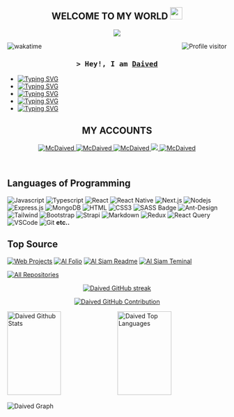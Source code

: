 
<h2 align="center">
 WELCOME TO MY WORLD
  <img src="https://media.giphy.com/media/hvRJCLFzcasrR4ia7z/giphy.gif" width="28">
</h2>
<p align="center">
  <a href="https://github.com/McDaived"><img src="https://readme-typing-svg.herokuapp.com?font=Piedra&size=23&duration=3000&pause=300&color=00F726&center=true&vCenter=true&multiline=true&width=450&height=100&lines=ALWAYS+LEARNING+NEW+THINGS;I+LOVE+PROGRAMMING+WHEN+WAS+MY+AGE+7;I+DON'T+HAVE+TIME+TO+WASTE"></a>
</p>
<a href="https://komarev.com/ghpvc/?username=McDaived">
  <img align="right" src="https://komarev.com/ghpvc/?username=McDaived&label=Visitors&color=0e75b6&style=flat" alt="Profile visitor" />
</a>

![wakatime](https://wakatime.com/badge/user/eebb3dd8-d9b2-40de-9b88-6fd6cac99dbc.svg)

<h3 align="center">
        <samp>&gt; Hey!, I am
                <b><a target="_blank" href="">Daived</a></b>
        </samp>
</h3>

* <a href="https://git.io/typing-svg"><img src="https://readme-typing-svg.herokuapp.com?font=Bebas+Neue&pause=10000&color=0BF700&vCenter=true&width=435&height=15&lines=Programmer" alt="Typing SVG" /></a>
* <a href="https://git.io/typing-svg"><img src="https://readme-typing-svg.herokuapp.com?font=Bebas+Neue&pause=10000&color=0BF700&vCenter=true&width=435&height=15&lines=Security+researcher" alt="Typing SVG" /></a> 
* <a href="https://git.io/typing-svg"><img src="https://readme-typing-svg.herokuapp.com?font=Bebas+Neue&pause=10000&color=0BF700&vCenter=true&width=435&height=15&lines=Gamer+" alt="Typing SVG" /></a>
* <a href="https://git.io/typing-svg"><img src="https://readme-typing-svg.herokuapp.com?font=Bebas+Neue&pause=10000&color=0BF700&vCenter=true&width=435&height=15&lines=Digital+Creator" alt="Typing SVG" /></a>
* <a href="https://git.io/typing-svg"><img src="https://readme-typing-svg.herokuapp.com?font=Bebas+Neue&pause=10000&color=0BF700&vCenter=true&width=435&height=15&lines=I+used+to+work+in+earthlink+(Manager+of+IT-COM+Server+Company)" alt="Typing SVG" /></a>
## 
<h2 align="center">
 MY ACCOUNTS
</h2>
<p align="center">
 <a href="https://instagram.com/eii3" target="blank">
  <img src="https://img.shields.io/badge/-@eii3-e74c3c?style=flat&labelColor=e84393&logo=instagram&logoColor=white" alt="McDaived" />
 </a>
 <a href="https://t.me/Daiived" target="_blank">
  <img src="https://img.shields.io/badge/-@Daiived-1ca0f1?style=flat&labelColor=1ca0f1&logo=telegram&logoColor=white" alt="McDaived"/>
 </a>
 <a href="https://discordapp.com/users/314721544901361664" target="_blank">
  <img src="https://img.shields.io/badge/-Daived-607aa3?style=flat&labelColor=44658b&logo=Discord&logoColor=white" alt="McDaived" />
 </a>
 <a href="https://www.youtube.com/@iq-pirate/" target="_blank">
  <img src="https://img.shields.io/badge/-@iq--pirate-F92F0B?style=flat&labelColor=FE0017&logo=youtube&logoColor=white" />
 </a>
 <a href="https://www.facebook.com/Daived0/" target="_blank">
  <img src="https://img.shields.io/badge/-@Daived0-3F45F6?style=flat&labelColor=272EF5&logo=facebook&logoColor=white" alt="McDaived" />
 </a> 
</p>
<br />

## Languages of Programming

![Javascript](https://img.shields.io/badge/Javascript-F0DB4F?style=for-the-badge&labelColor=black&logo=javascript&logoColor=F0DB4F)
![Typescript](https://img.shields.io/badge/Typescript-007acc?style=for-the-badge&labelColor=black&logo=typescript&logoColor=007acc)
![React](https://img.shields.io/badge/-React-61DBFB?style=for-the-badge&labelColor=black&logo=react&logoColor=61DBFB)
![React Native](https://img.shields.io/badge/React_Native-20232A?style=for-the-badge&logo=react&logoColor=61DAFB)
![Next.js](https://img.shields.io/badge/next.js-000000?style=for-the-badge&logo=nextdotjs&logoColor=white)
![Nodejs](https://img.shields.io/badge/Nodejs-3C873A?style=for-the-badge&labelColor=black&logo=node.js&logoColor=3C873A)
![Express.js](https://img.shields.io/badge/Express.js-000000?style=for-the-badge&logo=express&logoColor=white)
![MongoDB](https://img.shields.io/badge/MongoDB-4EA94B?style=for-the-badge&logo=mongodb&logoColor=white)
![HTML](https://img.shields.io/badge/HTML5-E34F26?style=for-the-badge&logo=html5&logoColor=white)
![CSS3](https://img.shields.io/badge/CSS3-1572B6?style=for-the-badge&logo=css3&logoColor=white)
![SASS Badge](https://img.shields.io/badge/Sass-CC6699?style=for-the-badge&logo=sass&logoColor=white)
![Ant-Design](https://img.shields.io/badge/AntDesign-0170FE?style=for-the-badge&logo=antdesign&logoColor=white)
![Tailwind](https://img.shields.io/badge/Tailwind_CSS-092749?style=for-the-badge&logo=tailwindcss&logoColor=06B6D4&labelColor=000000)
![Bootstrap](https://img.shields.io/badge/Bootstrap-563D7C?style=for-the-badge&logo=bootstrap&logoColor=white)
![Strapi](https://img.shields.io/badge/strapi-2E7EEA?style=for-the-badge&logo=strapi&logoColor=white)
![Markdown](https://img.shields.io/badge/Markdown-000000?style=for-the-badge&logo=markdown&logoColor=white)
![Redux](https://img.shields.io/badge/Redux-593D88?style=for-the-badge&logo=redux&logoColor=white)
![React Query](https://img.shields.io/badge/-React_Query-FF4154?style=for-the-badge&logo=react%20query&logoColor=white)
![VSCode](https://img.shields.io/badge/Visual_Studio-0078d7?style=for-the-badge&logo=visual%20studio&logoColor=white)
![Git](https://img.shields.io/badge/Git-F05032?style=for-the-badge&logo=git&logoColor=white)
**etc..**

## Top Source 
[![Web Projects](https://github-readme-stats.vercel.app/api/pin/?username=McDaived&repo=ValoDaiv&border_color=04FF00&bg_color=0D1117&title_color=C9D1D9&text_color=8B949E&icon_color=04FF00)](https://github.com/McDaived/ValoDaiv)
[![Al Folio](https://github-readme-stats.vercel.app/api/pin/?username=McDaived&repo=Valinfo&border_color=04FF00&bg_color=0D1117&title_color=C9D1D9&text_color=8B949E&icon_color=04FF00)](https://github.com/McDaived/Valinfo)
[![Al Siam Readme](https://github-readme-stats.vercel.app/api/pin/?username=McDaived&repo=CS2-Patch-Access&border_color=04FF00&bg_color=0D1117&title_color=C9D1D9&text_color=8B949E&icon_color=04FF00)](https://github.com/McDaived/CS2-Patch-Access)
[![Al Siam Teminal](https://github-readme-stats.vercel.app/api/pin/?username=McDaived&repo=CS2Downloader-Manifests&border_color=04FF00&bg_color=0D1117&title_color=C9D1D9&text_color=8B949E&icon_color=04FF00)](https://github.com/McDaived/CS2Downloader-Manifests)

<p align="left">
  <a href="https://github.com/McDaived?tab=repositories" target="_blank"><img alt="All Repositories" title="All Repositories" src="https://img.shields.io/badge/-All%20Repos-2962FF?style=for-the-badge&logo=koding&logoColor=white"/></a>
</p>


<p align="center">
  <a href="https://github.com/McDaived">
    <img src="https://github-readme-streak-stats.herokuapp.com?user=McDaived&theme=github-dark&mode=weekly&card_width=500" alt="Daived GitHub streak"/>
  </a>
</p>

<p align="center">
  <a href="https://github.com/McDaived">
    <img src="http://github-profile-summary-cards.vercel.app/api/cards/profile-details?username=McDaived&theme=github_dark" alt="Daived GitHub Contribution"/>
  </a>
</p>

<a> 
    <a href="https://github.com/McDaived"><img alt="Daived Github Stats" src="https://denvercoder1-github-readme-stats.vercel.app/api?username=McDaived&show_icons=true&count_private=true&theme=react&border_color=04FF00&bg_color=0D1117&title_color=04FF00&icon_color=04FF00" height="192px" width="49.5%"/></a>
  <a href="https://github.com/McDaived"><img alt="Daived Top Languages" src="https://denvercoder1-github-readme-stats.vercel.app/api/top-langs/?username=McDaived&langs_count=8&layout=compact&theme=react&border_color=04FF00&bg_color=0D1117&title_color=04FF00&icon_color=04FF00" height="192px" width="49.5%"/></a>
  <br/>
</a>

![Daived Graph](https://github-readme-activity-graph.vercel.app/graph?username=McDaived&theme=github-compact)

